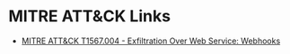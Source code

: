 # MITRE ATT&CK Links
- [MITRE ATT&CK T1567.004 - Exfiltration Over Web Service: Webhooks](https://attack.mitre.org/techniques/T1567/004/)


